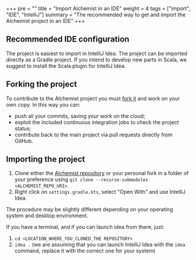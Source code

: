 +++
pre = ""
title = "Import Alchemist in an IDE"
weight = 4
tags = ["import", "IDE", "IntelliJ"]
summary = "The recommended way to get and import the Alchemist project in an IDE"
+++
## Recommended IDE configuration

The project is easiest to import in IntelliJ Idea.
The project can be imported directly as a Gradle project.
If you intend to develop new parts in Scala, we suggest to install the Scala plugin for IntelliJ Idea.

## Forking the project
To contribute to the Alchemist project you must
[fork it](https://github.com/AlchemistSimulator/Alchemist/fork) and work on your own
copy. In this way you can:

* push all your commits, saving your work on the cloud;
* exploit the included continuous integration jobs to check the project status;
* contribute back to the main project via pull requests directly from GitHub.

## Importing the project

1. Clone either the [Alchemist repository](https://github.com/AlchemistSimulator/Alchemist) 
   or your personal fork in a folder of your preference using `git clone --recurse-submodules <ALCHEMIST_REPO_URI>`.
1. Right click on `settings.gradle.kts`, select "Open With" and use IntelliJ Idea.

The procedure may be slightly different depending on your operating system and desktop environment.

If you have a terminal, and if you can launch idea from there, just:

1. `cd <LOCATION_WHERE_YOU_CLONED_THE REPOSITORY>`
1. `idea .` (we are assuming that you can launch IntelliJ Idea with the `idea` command, replace it with the correct one for your system)


